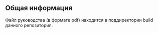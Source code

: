 ## Общая информация
Файл руководства (в формате pdf) находится в поддиректории build данного репозитория.
